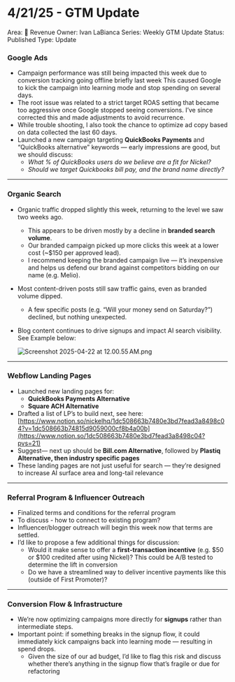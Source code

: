 # 4/21/25 - GTM Update

Area: 🤑 Revenue
Owner: Ivan LaBianca
Series: Weekly GTM Update
Status: Published
Type: Update

### Google Ads

- Campaign performance was still being impacted this week due to conversion tracking going offline briefly last week This caused Google to kick the campaign into learning mode and stop spending on several days.
- The root issue was related to a strict target ROAS setting that became too aggressive once Google stopped seeing conversions. I’ve since corrected this and made adjustments to avoid recurrence.
- While trouble shooting, I also took the chance to optimize ad copy based on data collected the last 60 days.
- Launched a new campaign targeting **QuickBooks Payments** and “QuickBooks alternative” keywords — early impressions are good, but we should discuss:
    - *What % of QuickBooks users do we believe are a fit for Nickel?*
    - *Should we target Quickbooks bill pay, and the brand name directly?*

---

### Organic Search

- Organic traffic dropped slightly this week, returning to the level we saw two weeks ago.
    - This appears to be driven mostly by a decline in **branded search volume**.
    - Our branded campaign picked up more clicks this week at a lower cost (~$150 per approved lead).
    - I recommend keeping the branded campaign live — it’s inexpensive and helps us defend our brand against competitors bidding on our name (e.g. Melio).
- Most content-driven posts still saw traffic gains, even as branded volume dipped.
    - A few specific posts (e.g. “Will your money send on Saturday?”) declined, but nothing unexpected.
- Blog content continues to drive signups and impact AI search visibility. See Example below:
    
    ![Screenshot 2025-04-22 at 12.00.55 AM.png](4%2021%2025%20-%20GTM%20Update/Screenshot_2025-04-22_at_12.00.55_AM.png)
    

---

### Webflow Landing Pages

- Launched new landing pages for:
    - **QuickBooks Payments Alternative**
    - **Square ACH Alternative**
- Drafted a list of LP’s to build next, see here: [https://www.notion.so/nickelhq/1dc508663b7480e3bd7fead3a8498c04?v=1dc508663b74815d9059000cf8b4a00b](https://www.notion.so/1dc508663b7480e3bd7fead3a8498c04?pvs=21)
- Suggest— next up should be **Bill.com Alternative**, followed by **Plastiq Alternative, then industry specific pages**
- These landing pages are not just useful for search — they’re designed to increase AI surface area and long-tail relevance

---

### Referral Program & Influencer Outreach

- Finalized terms and conditions for the referral program
- To discuss - how to connect to existing program?
- Influencer/blogger outreach will begin this week now that terms are settled.
- I’d like to propose a few additional things for discussion:
    - Would it make sense to offer a **first-transaction incentive** (e.g. $50 or $100 credited after using Nickel)? This could be A/B tested to determine the lift in conversion
    - Do we have a streamlined way to deliver incentive payments like this (outside of First Promoter)?

---

### Conversion Flow & Infrastructure

- We’re now optimizing campaigns more directly for **signups** rather than intermediate steps.
- Important point: if something breaks in the signup flow, it could immediately kick campaigns back into learning mode — resulting in spend drops.
    - Given the size of our ad budget, I’d like to flag this risk and discuss whether there’s anything in the signup flow that’s fragile or due for refactoring